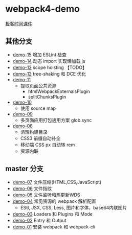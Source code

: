 # webpack4-demo

[极客时间课件](https://github.com/lalalazero/geektime-webpack-course)

## 其他分支

- [demo-15](https://github.com/lalalazero/webpack4-demo/blob/demo-15/demo.md) 增加 ESLint 检查 
- [demo-14](https://github.com/lalalazero/webpack4-demo/blob/demo-14/demo.md) 动态 import 实现懒加载 js
- [demo-13](https://github.com/lalalazero/webpack4-demo/blob/demo-13/demo.md) scope hoisting  【TODO】
- [demo-12](https://github.com/lalalazero/webpack4-demo/blob/demo-12/demo.md) tree-shaking 和 DCE 优化
- [demo-11](https://github.com/lalalazero/webpack4-demo/blob/demo-11/demo.md)
    - 提取页面公共资源 
        - htmlWebpackExternalsPlugin
        - splitChunksPlugin
- [demo-10](https://github.com/lalalazero/webpack4-demo/blob/demo-10/demo.md)
    - 使用 source map
- [demo-09](https://github.com/lalalazero/webpack4-demo/blob/demo-09/demo.md) 
    - 多页面应用打包通用方案 glob.sync
- [demo-08](https://github.com/lalalazero/webpack4-demo/blob/demo-08/demo.md) 
    - 清理构建目录
    - CSS3 前缀自动补全
    - 移动端 CSS px 自动转 rem
    - 资源内联

## master 分支
- [demo-07](https://github.com/lalalazero/webpack4-demo/tree/master/demo-07) 文件压缩(HTML,CSS,JavaScript)
- [demo-06](https://github.com/lalalazero/webpack4-demo/tree/master/demo-06) 文件指纹
- [demo-05](https://github.com/lalalazero/webpack4-demo/tree/master/demo-05) 文件监听和热更新WDS
- [demo-04](https://github.com/lalalazero/webpack4-demo/tree/master/demo-04) 常见资源的 webpack 解析配置
    - ES6, JSX, CSS, Less, 图片和字体，base64内联图片
- [demo-03](https://github.com/lalalazero/webpack4-demo/tree/master/demo-03) Loaders 和 Plugins 和 Mode
- [demo-02](https://github.com/lalalazero/webpack4-demo/tree/master/demo-02) Entry 和 Output
- [demo-01](https://github.com/lalalazero/webpack4-demo/tree/master/demo-01) 安装 webpack 和 webpack-cli





